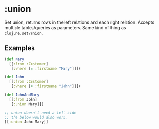 # :union

Set union, returns rows in the left relations and each right relation. Accepts multiple tables/queries as parameters.
Same kind of thing as `clojure.set/union`.

## Examples

```clojure
(def Mary
  [[:from :Customer] 
   [:where [= :firstname "Mary"]]])

(def John 
  [[:from :Customer]
   [:where [= :firstname "John"]]])

(def JohnAndMary
  [[:from John]
   [:union Mary]])

;; union doesn't need a left side
;; the below would also work.
[[:union John Mary]]
```